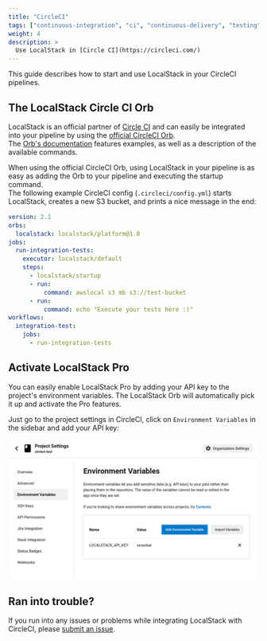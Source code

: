 ```yaml
---
title: "CircleCI"
tags: ["continuous-integration", "ci", "continuous-delivery", "testing"] 
weight: 4
description: >
  Use LocalStack in [Circle CI](https://circleci.com/)
---
```


This guide describes how to start and use LocalStack in your CircleCI pipelines.

## The LocalStack Circle CI Orb

LocalStack is an official partner of [Circle CI](https://circleci.com/) and can easily be integrated into your pipeline by using the [official CircleCI Orb](https://circleci.com/developer/orbs/orb/localstack/platform).\
The [Orb's documentation](https://circleci.com/developer/orbs/orb/localstack/platform) features examples, as well as a description of the available commands.

When using the official CircleCI Orb, using LocalStack in your pipeline is as easy as adding the Orb to your pipeline and executing the startup command.\
The following example CircleCI config (`.circleci/config.yml`) starts LocalStack, creates a new S3 bucket, and prints a nice message in the end:
```yaml
version: 2.1
orbs:
  localstack: localstack/platform@1.0
jobs:
  run-integration-tests:
    executor: localstack/default
    steps:
      - localstack/startup
      - run:
          command: awslocal s3 mb s3://test-bucket
      - run:
          command: echo "Execute your tests here :)"
workflows:
  integration-test:
    jobs:
      - run-integration-tests
```

## Activate LocalStack Pro
You can easily enable LocalStack Pro by adding your API key to the project's environment variables. The LocalStack Orb will automatically pick it up and activate the Pro features.

Just go to the project settings in CircleCI, click on `Environment Variables` in the sidebar and add your API key:

![Adding the LocalStack API key in CircleCI](circleci-env-config.webp)




## Ran into trouble?

If you run into any issues or problems while integrating LocalStack with CircleCI, please [submit an issue](https://github.com/localstack/ci-plugin-circleci/issues).
